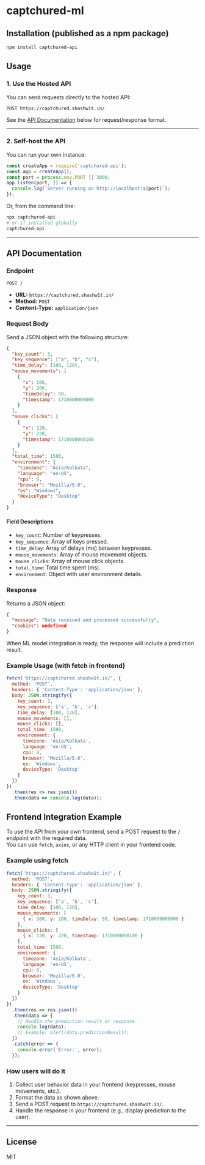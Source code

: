 # captchured-ml

## Installation (published as a npm package)

```bash
npm install captchured-api
```

## Usage

### 1. Use the Hosted API

You can send requests directly to the hosted API:

```
POST https://captchured.shashw1t.in/
```

See the [API Documentation](#api-documentation) below for request/response format.

---

### 2. Self-host the API

You can run your own instance:

```js
const createApp = require('captchured-api');
const app = createApp();
const port = process.env.PORT || 3000;
app.listen(port, () => {
  console.log(`Server running on http://localhost:${port}`);
});
```

Or, from the command line:

```bash
npx captchured-api
# or if installed globally
captchured-api
```

---

## API Documentation

### Endpoint

```
POST /
```

- **URL:** `https://captchured.shashw1t.in/`
- **Method:** `POST`
- **Content-Type:** `application/json`

### Request Body

Send a JSON object with the following structure:

```json
{
  "key_count": 3,
  "key_sequence": ["a", "b", "c"],
  "time_delay": [100, 120],
  "mouse_movements": [
    {
      "x": 100,
      "y": 200,
      "timeDelay": 50,
      "timestamp": 1710000000000
    }
  ],
  "mouse_clicks": [
    {
      "x": 120,
      "y": 220,
      "timestamp": 1710000000100
    }
  ],
  "total_time": 1500,
  "environment": {
    "timezone": "Asia/Kolkata",
    "language": "en-US",
    "cpu": 8,
    "browser": "Mozilla/5.0",
    "os": "Windows",
    "deviceType": "Desktop"
  }
}
```

#### Field Descriptions

- `key_count`: Number of keypresses.
- `key_sequence`: Array of keys pressed.
- `time_delay`: Array of delays (ms) between keypresses.
- `mouse_movements`: Array of mouse movement objects.
- `mouse_clicks`: Array of mouse click objects.
- `total_time`: Total time spent (ms).
- `environment`: Object with user environment details.

### Response

Returns a JSON object:

```json
{
  "message": "Data received and processed successfully",
  "cookies": undefined
}
```

When ML model integration is ready, the response will include a prediction result.

### Example Usage (with fetch in frontend)

```js
fetch('https://captchured.shashw1t.in/', {
  method: 'POST',
  headers: { 'Content-Type': 'application/json' },
  body: JSON.stringify({
    key_count: 3,
    key_sequence: ['a', 'b', 'c'],
    time_delay: [100, 120],
    mouse_movements: [],
    mouse_clicks: [],
    total_time: 1500,
    environment: {
      timezone: 'Asia/Kolkata',
      language: 'en-US',
      cpu: 8,
      browser: 'Mozilla/5.0',
      os: 'Windows',
      deviceType: 'Desktop'
    }
  })
})
  .then(res => res.json())
  .then(data => console.log(data));
```

## Frontend Integration Example

To use the API from your own frontend, send a POST request to the `/` endpoint with the required data.  
You can use `fetch`, `axios`, or any HTTP client in your frontend code.

### Example using fetch

```js
fetch('https://captchured.shashw1t.in/', {
  method: 'POST',
  headers: { 'Content-Type': 'application/json' },
  body: JSON.stringify({
    key_count: 3,
    key_sequence: ['a', 'b', 'c'],
    time_delay: [100, 120],
    mouse_movements: [
      { x: 100, y: 200, timeDelay: 50, timestamp: 1710000000000 }
    ],
    mouse_clicks: [
      { x: 120, y: 220, timestamp: 1710000000100 }
    ],
    total_time: 1500,
    environment: {
      timezone: 'Asia/Kolkata',
      language: 'en-US',
      cpu: 8,
      browser: 'Mozilla/5.0',
      os: 'Windows',
      deviceType: 'Desktop'
    }
  })
})
  .then(res => res.json())
  .then(data => {
    // Handle the prediction result or response
    console.log(data);
    // Example: alert(data.predictionResult);
  })
  .catch(error => {
    console.error('Error:', error);
  });
```

### How users will do it

1. Collect user behavior data in your frontend (keypresses, mouse movements, etc.).
2. Format the data as shown above.
3. Send a POST request to `https://captchured.shashw1t.in/`.
4. Handle the response in your frontend (e.g., display prediction to the user).

---

## License

MIT
